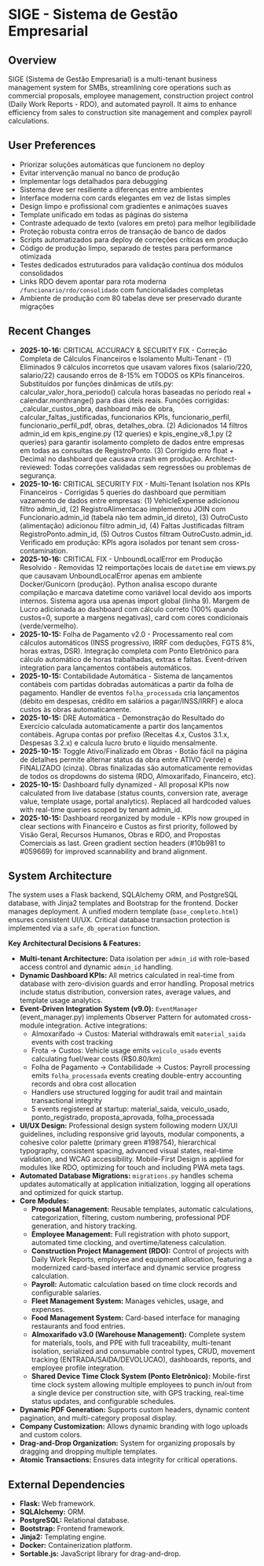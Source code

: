 # SIGE - Sistema de Gestão Empresarial

## Overview
SIGE (Sistema de Gestão Empresarial) is a multi-tenant business management system for SMBs, streamlining core operations such as commercial proposals, employee management, construction project control (Daily Work Reports - RDO), and automated payroll. It aims to enhance efficiency from sales to construction site management and complex payroll calculations.

## User Preferences
- Priorizar soluções automáticas que funcionem no deploy
- Evitar intervenção manual no banco de produção
- Implementar logs detalhados para debugging
- Sistema deve ser resiliente a diferenças entre ambientes
- Interface moderna com cards elegantes em vez de listas simples
- Design limpo e profissional com gradientes e animações suaves
- Template unificado em todas as páginas do sistema
- Contraste adequado de texto (valores em preto) para melhor legibilidade
- Proteção robusta contra erros de transação de banco de dados
- Scripts automatizados para deploy de correções críticas em produção
- Código de produção limpo, separado de testes para performance otimizada
- Testes dedicados estruturados para validação contínua dos módulos consolidados
- Links RDO devem apontar para rota moderna `/funcionario/rdo/consolidado` com funcionalidades completas
- Ambiente de produção com 80 tabelas deve ser preservado durante migrações

## Recent Changes
- **2025-10-16:** CRITICAL ACCURACY & SECURITY FIX - Correção Completa de Cálculos Financeiros e Isolamento Multi-Tenant - (1) Eliminados 9 cálculos incorretos que usavam valores fixos (salario/220, salario/22) causando erros de 8-15% em TODOS os KPIs financeiros. Substituídos por funções dinâmicas de utils.py: calcular_valor_hora_periodo() calcula horas baseadas no período real + calendar.monthrange() para dias úteis reais. Funções corrigidas: _calcular_custos_obra, dashboard mão de obra, calcular_faltas_justificadas, funcionarios KPIs, funcionario_perfil, funcionario_perfil_pdf, obras, detalhes_obra. (2) Adicionados 14 filtros admin_id em kpis_engine.py (12 queries) e kpis_engine_v8_1.py (2 queries) para garantir isolamento completo de dados entre empresas em todas as consultas de RegistroPonto. (3) Corrigido erro float + Decimal no dashboard que causava crash em produção. Architect-reviewed: Todas correções validadas sem regressões ou problemas de segurança.
- **2025-10-16:** CRITICAL SECURITY FIX - Multi-Tenant Isolation nos KPIs Financeiros - Corrigidas 5 queries do dashboard que permitiam vazamento de dados entre empresas: (1) VehicleExpense adicionou filtro admin_id, (2) RegistroAlimentacao implementou JOIN com Funcionario.admin_id (tabela não tem admin_id direto), (3) OutroCusto (alimentação) adicionou filtro admin_id, (4) Faltas Justificadas filtram RegistroPonto.admin_id, (5) Outros Custos filtram OutroCusto.admin_id. Verificado em produção: KPIs agora isolados por tenant sem cross-contamination.
- **2025-10-16:** CRITICAL FIX - UnboundLocalError em Produção Resolvido - Removidas 12 reimportações locais de `datetime` em views.py que causavam UnboundLocalError apenas em ambiente Docker/Gunicorn (produção). Python analisa escopo durante compilação e marcava datetime como variável local devido aos imports internos. Sistema agora usa apenas import global (linha 9). Margem de Lucro adicionada ao dashboard com cálculo correto (100% quando custos=0, suporte a margens negativas), card com cores condicionais (verde/vermelho).
- **2025-10-15:** Folha de Pagamento v2.0 - Processamento real com cálculos automáticos (INSS progressivo, IRRF com deduções, FGTS 8%, horas extras, DSR). Integração completa com Ponto Eletrônico para cálculo automático de horas trabalhadas, extras e faltas. Event-driven integration para lançamentos contábeis automáticos.
- **2025-10-15:** Contabilidade Automática - Sistema de lançamentos contábeis com partidas dobradas automáticas a partir da folha de pagamento. Handler de eventos `folha_processada` cria lançamentos (débito em despesas, crédito em salários a pagar/INSS/IRRF) e aloca custos às obras automaticamente.
- **2025-10-15:** DRE Automática - Demonstração do Resultado do Exercício calculada automaticamente a partir dos lançamentos contábeis. Agrupa contas por prefixo (Receitas 4.x, Custos 3.1.x, Despesas 3.2.x) e calcula lucro bruto e líquido mensalmente.
- **2025-10-15:** Toggle Ativo/Finalizado em Obras - Botão fácil na página de detalhes permite alternar status da obra entre ATIVO (verde) e FINALIZADO (cinza). Obras finalizadas são automaticamente removidas de todos os dropdowns do sistema (RDO, Almoxarifado, Financeiro, etc).
- **2025-10-15:** Dashboard fully dynamized - All proposal KPIs now calculated from live database (status counts, conversion rate, average value, template usage, portal analytics). Replaced all hardcoded values with real-time queries scoped by tenant admin_id.
- **2025-10-15:** Dashboard reorganized by module - KPIs now grouped in clear sections with Financeiro e Custos as first priority, followed by Visão Geral, Recursos Humanos, Obras e RDO, and Propostas Comerciais as last. Green gradient section headers (#10b981 to #059669) for improved scannability and brand alignment.

## System Architecture
The system uses a Flask backend, SQLAlchemy ORM, and PostgreSQL database, with Jinja2 templates and Bootstrap for the frontend. Docker manages deployment. A unified modern template (`base_completo.html`) ensures consistent UI/UX. Critical database transaction protection is implemented via a `safe_db_operation` function.

**Key Architectural Decisions & Features:**
-   **Multi-tenant Architecture:** Data isolation per `admin_id` with role-based access control and dynamic `admin_id` handling.
-   **Dynamic Dashboard KPIs:** All metrics calculated in real-time from database with zero-division guards and error handling. Proposal metrics include status distribution, conversion rates, average values, and template usage analytics.
-   **Event-Driven Integration System (v9.0):** `EventManager` (event_manager.py) implements Observer Pattern for automated cross-module integration. Active integrations:
    -   Almoxarifado → Custos: Material withdrawals emit `material_saida` events with cost tracking
    -   Frota → Custos: Vehicle usage emits `veiculo_usado` events calculating fuel/wear costs (R$0.80/km)
    -   Folha de Pagamento → Contabilidade → Custos: Payroll processing emits `folha_processada` events creating double-entry accounting records and obra cost allocation
    -   Handlers use structured logging for audit trail and maintain transactional integrity
    -   5 events registered at startup: material_saida, veiculo_usado, ponto_registrado, proposta_aprovada, folha_processada
-   **UI/UX Design:** Professional design system following modern UX/UI guidelines, including responsive grid layouts, modular components, a cohesive color palette (primary green #198754), hierarchical typography, consistent spacing, advanced visual states, real-time validation, and WCAG accessibility. Mobile-First Design is applied for modules like RDO, optimizing for touch and including PWA meta tags.
-   **Automated Database Migrations:** `migrations.py` handles schema updates automatically at application initialization, logging all operations and optimized for quick startup.
-   **Core Modules:**
    -   **Proposal Management:** Reusable templates, automatic calculations, categorization, filtering, custom numbering, professional PDF generation, and history tracking.
    -   **Employee Management:** Full registration with photo support, automated time clocking, and overtime/lateness calculation.
    -   **Construction Project Management (RDO):** Control of projects with Daily Work Reports, employee and equipment allocation, featuring a modernized card-based interface and dynamic service progress calculation.
    -   **Payroll:** Automatic calculation based on time clock records and configurable salaries.
    -   **Fleet Management System:** Manages vehicles, usage, and expenses.
    -   **Food Management System:** Card-based interface for managing restaurants and food entries.
    -   **Almoxarifado v3.0 (Warehouse Management):** Complete system for materials, tools, and PPE with full traceability, multi-tenant isolation, serialized and consumable control types, CRUD, movement tracking (ENTRADA/SAIDA/DEVOLUCAO), dashboards, reports, and employee profile integration.
    -   **Shared Device Time Clock System (Ponto Eletrônico):** Mobile-first time clock system allowing multiple employees to punch in/out from a single device per construction site, with GPS tracking, real-time status updates, and configurable schedules.
-   **Dynamic PDF Generation:** Supports custom headers, dynamic content pagination, and multi-category proposal display.
-   **Company Customization:** Allows dynamic branding with logo uploads and custom colors.
-   **Drag-and-Drop Organization:** System for organizing proposals by dragging and dropping multiple templates.
-   **Atomic Transactions:** Ensures data integrity for critical operations.

## External Dependencies
-   **Flask:** Web framework.
-   **SQLAlchemy:** ORM.
-   **PostgreSQL:** Relational database.
-   **Bootstrap:** Frontend framework.
-   **Jinja2:** Templating engine.
-   **Docker:** Containerization platform.
-   **Sortable.js:** JavaScript library for drag-and-drop.